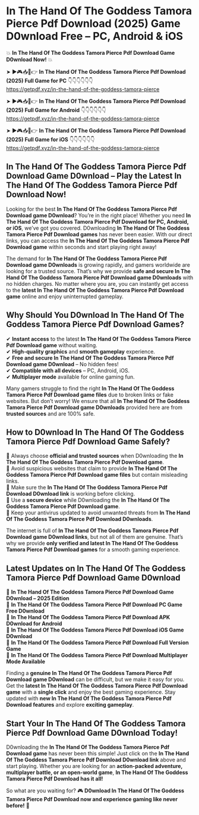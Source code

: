 # In The Hand Of The Goddess Tamora Pierce Pdf Download (2025) Game D0wnload Free – PC, Android & iOS

💥 **In The Hand Of The Goddess Tamora Pierce Pdf Download Game D0wnload Now!** 💥  

➤ ►🎮📥📱👉 **In The Hand Of The Goddess Tamora Pierce Pdf Download (2025) Full Game for PC** 👇👇👇👇👇👇  
https://getpdf.xyz/in-the-hand-of-the-goddess-tamora-pierce  

➤ ►🎮📥📱👉 **In The Hand Of The Goddess Tamora Pierce Pdf Download (2025) Full Game for Android** 👇👇👇👇👇👇  
https://getpdf.xyz/in-the-hand-of-the-goddess-tamora-pierce  

➤ ►🎮📥📱👉 **In The Hand Of The Goddess Tamora Pierce Pdf Download (2025) Full Game for iOS** 👇👇👇👇👇👇  
https://getpdf.xyz/in-the-hand-of-the-goddess-tamora-pierce  

## In The Hand Of The Goddess Tamora Pierce Pdf Download Game D0wnload – Play the Latest In The Hand Of The Goddess Tamora Pierce Pdf Download Now!

Looking for the best **In The Hand Of The Goddess Tamora Pierce Pdf Download game D0wnload**? You’re in the right place! Whether you need **In The Hand Of The Goddess Tamora Pierce Pdf Download for PC, Android, or iOS**, we’ve got you covered. D0wnloading **In The Hand Of The Goddess Tamora Pierce Pdf Download games** has never been easier. With our direct links, you can access the **In The Hand Of The Goddess Tamora Pierce Pdf Download game** within seconds and start playing right away!  

The demand for **In The Hand Of The Goddess Tamora Pierce Pdf Download game D0wnloads** is growing rapidly, and gamers worldwide are looking for a trusted source. That’s why we provide **safe and secure In The Hand Of The Goddess Tamora Pierce Pdf Download game D0wnloads** with no hidden charges. No matter where you are, you can instantly get access to the **latest In The Hand Of The Goddess Tamora Pierce Pdf Download game** online and enjoy uninterrupted gameplay.  

## **Why Should You D0wnload In The Hand Of The Goddess Tamora Pierce Pdf Download Games?**  

✔ **Instant access** to the latest **In The Hand Of The Goddess Tamora Pierce Pdf Download game** without waiting.  
✔ **High-quality graphics** and **smooth gameplay** experience.  
✔ **Free and secure In The Hand Of The Goddess Tamora Pierce Pdf Download game D0wnload** – No hidden fees!  
✔ **Compatible with all devices** – PC, Android, iOS.  
✔ **Multiplayer mode** available for online gaming fun.  

Many gamers struggle to find the right **In The Hand Of The Goddess Tamora Pierce Pdf Download game files** due to broken links or fake websites. But don’t worry! We ensure that all **In The Hand Of The Goddess Tamora Pierce Pdf Download game D0wnloads** provided here are from **trusted sources** and are 100% safe.  

## **How to D0wnload In The Hand Of The Goddess Tamora Pierce Pdf Download Game Safely?**  

📌 Always choose **official and trusted sources** when D0wnloading the **In The Hand Of The Goddess Tamora Pierce Pdf Download game**.  
📌 Avoid suspicious websites that claim to provide **In The Hand Of The Goddess Tamora Pierce Pdf Download game files** but contain misleading links.  
📌 Make sure the **In The Hand Of The Goddess Tamora Pierce Pdf Download D0wnload link** is working before clicking.  
📌 Use a **secure device** while D0wnloading the **In The Hand Of The Goddess Tamora Pierce Pdf Download game**.  
📌 Keep your antivirus updated to avoid unwanted threats from **In The Hand Of The Goddess Tamora Pierce Pdf Download D0wnloads**.  

The internet is full of **In The Hand Of The Goddess Tamora Pierce Pdf Download game D0wnload links**, but not all of them are genuine. That’s why we provide **only verified and latest In The Hand Of The Goddess Tamora Pierce Pdf Download games** for a smooth gaming experience.  

## **Latest Updates on In The Hand Of The Goddess Tamora Pierce Pdf Download Game D0wnload**  

🔹 **In The Hand Of The Goddess Tamora Pierce Pdf Download Game D0wnload – 2025 Edition**  
🔹 **In The Hand Of The Goddess Tamora Pierce Pdf Download PC Game Free D0wnload**  
🔹 **In The Hand Of The Goddess Tamora Pierce Pdf Download APK D0wnload for Android**  
🔹 **In The Hand Of The Goddess Tamora Pierce Pdf Download iOS Game D0wnload**  
🔹 **In The Hand Of The Goddess Tamora Pierce Pdf Download Full Version Game**  
🔹 **In The Hand Of The Goddess Tamora Pierce Pdf Download Multiplayer Mode Available**  

Finding a **genuine In The Hand Of The Goddess Tamora Pierce Pdf Download game D0wnload** can be difficult, but we make it easy for you. Get the **latest In The Hand Of The Goddess Tamora Pierce Pdf Download game** with a **single click** and enjoy the best gaming experience. Stay updated with **new In The Hand Of The Goddess Tamora Pierce Pdf Download features** and explore **exciting gameplay**.  

## **Start Your In The Hand Of The Goddess Tamora Pierce Pdf Download Game D0wnload Today!**  

D0wnloading the **In The Hand Of The Goddess Tamora Pierce Pdf Download game** has never been this simple! Just click on the **In The Hand Of The Goddess Tamora Pierce Pdf Download D0wnload link** above and start playing. Whether you are looking for an **action-packed adventure, multiplayer battle, or an open-world game**, **In The Hand Of The Goddess Tamora Pierce Pdf Download has it all!**  

So what are you waiting for? 🎮 **D0wnload In The Hand Of The Goddess Tamora Pierce Pdf Download now and experience gaming like never before!** 🚀  